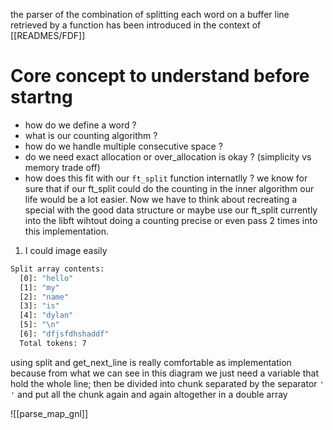 the parser of the combination of splitting each word on a buffer line retrieved by a function has been introduced in the context of [[READMES/FDF]]

# Core concept to understand before startng
- how do we define a word ?
- what is our counting algorithm ?
- how do we handle multiple consecutive space ?
- do we need exact allocation  or over_allocation  is okay ? (simplicity vs memory trade off)
- how does this fit with our `ft_split` function internatlly ?
we know for sure that if our ft_split could do the counting in the inner algorithm our life would be a lot easier. Now we have to think about recreating a special with the good data structure or maybe use our ft_split currently into the libft wihtout doing a counting precise or even pass 2 times into this implementation.

1. I could image easily 
```bash
Split array contents:
  [0]: "hello"
  [1]: "my"
  [2]: "name"
  [3]: "is"
  [4]: "dylan"
  [5]: "\n"
  [6]: "dfjsfdhshaddf"
  Total tokens: 7
```

using split and get_next_line is really comfortable as implementation 
because from what we can see in this diagram we just need a variable that hold the whole line; then be divided into chunk separated by the separator `' '` and put all the chunk again and again altogether in a double array

![[parse_map_gnl]]
